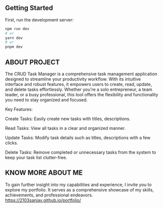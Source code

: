 ## Getting Started

First, run the development server:

```bash
npm run dev
# or
yarn dev
# or
pnpm dev
```

## ABOUT PROJECT

The CRUD Task Manager is a comprehensive task management application designed to streamline your productivity workflow. With its intuitive interface and robust features, it empowers users to create, read, update, and delete tasks effortlessly. Whether you're a solo entrepreneur, a team leader, or a busy professional, this tool offers the flexibility and functionality you need to stay organized and focused.

Key Features:

Create Tasks: Easily create new tasks with titles, descriptions.

Read Tasks: View all tasks in a clear and organized manner.

Update Tasks: Modify task details such as titles, descriptions with a few clicks.

Delete Tasks: Remove completed or unnecessary tasks from the system to keep your task list clutter-free.

## KNOW MORE ABOUT ME

To gain further insight into my capabilities and experience, I invite you to explore my portfolio. It serves as a comprehensive showcase of my skills, achievements, and professional endeavors. https://2103sanjay.github.io/portfolio/
